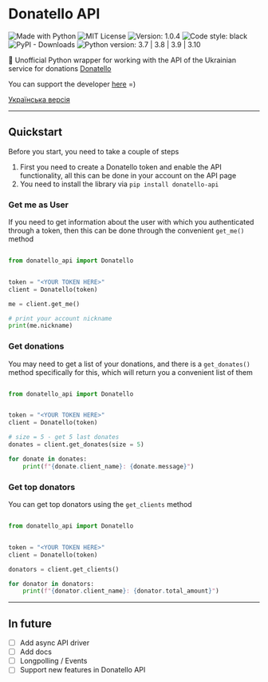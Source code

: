 # Donatello API


![Made with Python](https://img.shields.io/badge/Made%20with-Python-%23FFD242?logo=python&logoColor=white)
![MIT License](https://img.shields.io/badge/License-MIT-blue.svg)
![Version: 1.0.4](https://img.shields.io/badge/version-1.0.4-white)
![Code style: black](https://img.shields.io/badge/code%20style-black-000000.svg)
![PyPI - Downloads](https://img.shields.io/pypi/dm/donatello-api?color=succeses&logo=Pypi&logoColor=white)
![Python version: 3.7 | 3.8 | 3.9 | 3.10 ](https://img.shields.io/pypi/pyversions/donatello_api?color=blue&label=Python%20version)

🐍 Unofficial Python wrapper for working with the API of the Ukrainian service for donations [Donatello](https://donatello.to/)

You can support the developer [here](https://donatello.to/selfkilla666) =)

[Українська версія](https://github.com/selfkilla666/donatello_api/blob/main/README_UK.md)

---

## Quickstart

Before you start, you need to take a couple of steps
1) First you need to create a Donatello token and enable the API functionality, all this can be done in your account on the API page
2) You need to install the library via `pip install donatello-api`

### Get me as User

If you need to get information about the user with which you authenticated through a token, then this can be done through the convenient `get_me()` method

```python

from donatello_api import Donatello


token = "<YOUR TOKEN HERE>"
client = Donatello(token)

me = client.get_me()

# print your account nickname
print(me.nickname)

```

### Get donations

You may need to get a list of your donations, and there is a `get_donates()` method specifically for this, which will return you a convenient list of them

```python

from donatello_api import Donatello


token = "<YOUR TOKEN HERE>"
client = Donatello(token)

# size = 5 - get 5 last donates
donates = client.get_donates(size = 5)

for donate in donates:
    print(f"{donate.client_name}: {donate.message}")

```
    
### Get top donators

You can get top donators using the `get_clients` method

```python

from donatello_api import Donatello


token = "<YOUR TOKEN HERE>"
client = Donatello(token)

donators = client.get_clients()

for donator in donators:
    print(f"{donator.client_name}: {donator.total_amount}")


```

---

## In future

- [ ] Add async API driver
- [ ] Add docs
- [ ] Longpolling / Events
- [ ] Support new features in Donatello API 
